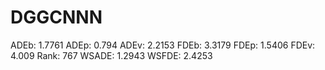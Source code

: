 # DGGCNNN

ADEb: 1.7761
ADEp: 0.794
ADEv: 2.2153
FDEb: 3.3179
FDEp: 1.5406
FDEv: 4.009
Rank: 767
WSADE: 1.2943
WSFDE: 2.4253
